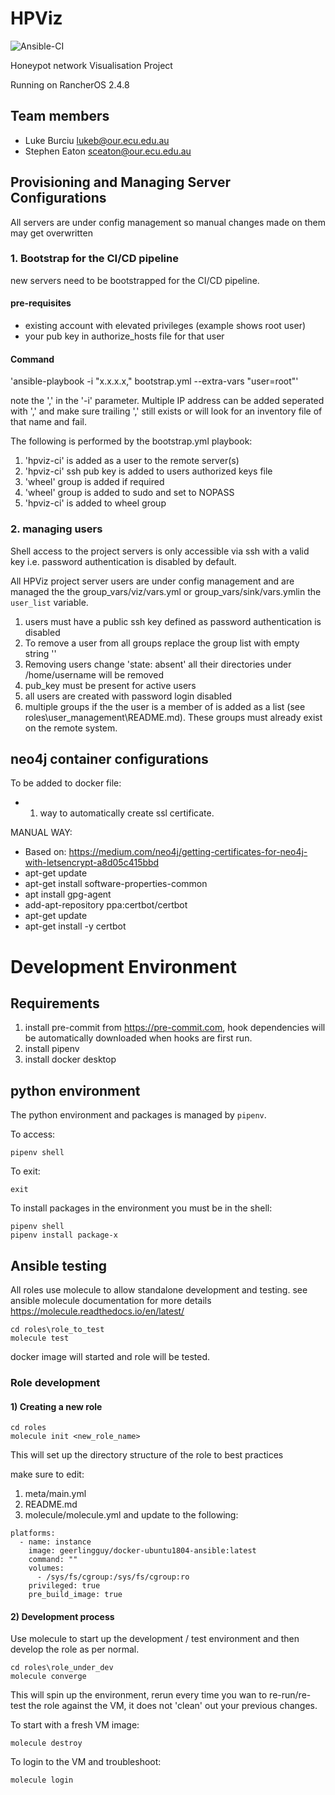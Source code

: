 # HPViz

![Ansible-CI](https://github.com/lukeburciu/hpviz/workflows/Ansible-CI/badge.svg)

Honeypot network Visualisation Project

Running on RancherOS 2.4.8

## Team members

- Luke Burciu <lukeb@our.ecu.edu.au>
- Stephen Eaton <sceaton@our.ecu.edu.au>

## Provisioning and Managing Server Configurations

All servers are under config management so manual changes made on them may get overwritten

### 1. Bootstrap for the CI/CD pipeline

new servers need to be bootstrapped for the CI/CD pipeline.

#### pre-requisites

* existing account with elevated privileges (example shows root user)
* your pub key in authorize_hosts file for that user

#### Command

'ansible-playbook -i "x.x.x.x," bootstrap.yml --extra-vars "user=root"'

note the ',' in the '-i' parameter.  Multiple IP address can be added seperated with ',' and make sure trailing ',' still exists or will look for an inventory file of that name and fail.

The following is performed by the bootstrap.yml playbook:

1. 'hpviz-ci' is added as a user to the remote server(s)
2. 'hpviz-ci' ssh pub key is added to users authorized keys file
3. 'wheel' group is added if required
4. 'wheel' group is added to sudo and set to NOPASS
5. 'hpviz-ci' is added to wheel group

### 2. managing users

Shell access to the project servers is only accessible via ssh with a valid key i.e. password authentication is disabled by default.

All HPViz project server users are under config management and are managed the the group_vars/viz/vars.yml or group_vars/sink/vars.ymlin the `user_list` variable.

1. users must have a public ssh key defined as password authentication is disabled
2. To remove a user from all groups replace the group list with empty string ''
3. Removing users change 'state: absent'  all their directories under /home/username will be removed
4. pub_key must be present for active users
5. all users are created with password login disabled
6. multiple groups if the the user is a member of is added as a list (see roles\user_management\README.md).  These groups must already exist on the remote system.

## neo4j container configurations

To be added to docker file:
- 1. way to automatically create ssl certificate.

MANUAL WAY:

- Based on: https://medium.com/neo4j/getting-certificates-for-neo4j-with-letsencrypt-a8d05c415bbd
- apt-get update
- apt-get install software-properties-common
- apt install gpg-agent
- add-apt-repository ppa:certbot/certbot
- apt-get update
- apt-get install -y certbot

# Development Environment

## Requirements

1. install pre-commit from <https://pre-commit.com>, hook dependencies will be automatically downloaded when hooks are first run.
2. install pipenv
3. install docker desktop

## python environment

The python environment and packages is managed by `pipenv`.

To access:

`pipenv shell`

To exit:

`exit`

To install packages in the environment you must be in the shell:

````
pipenv shell
pipenv install package-x
````

## Ansible testing

All roles use molecule to allow standalone development and testing.  see ansible molecule documentation for more details <https://molecule.readthedocs.io/en/latest/>

````
cd roles\role_to_test
molecule test
````
docker image will started and role will be tested.

### Role development

#### 1) Creating a new role

````
cd roles
molecule init <new_role_name>
````

This will set up the directory structure of the role to best practices

make sure to edit:
1. meta/main.yml
2. README.md
3. molecule/molecule.yml and update to the following:

````
platforms:
  - name: instance
    image: geerlingguy/docker-ubuntu1804-ansible:latest
    command: ""
    volumes:
      - /sys/fs/cgroup:/sys/fs/cgroup:ro
    privileged: true
    pre_build_image: true
````

#### 2) Development process

Use molecule to start up the development / test environment and then develop the role as per normal.

````
cd roles\role_under_dev
molecule converge
````

This will spin up the environment, rerun every time you wan to re-run/re-test the role against the VM, it does not 'clean' out your previous changes.

To start with a fresh VM image:

`molecule destroy`

To login to the VM and troubleshoot:

`molecule login`
